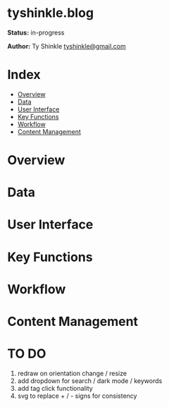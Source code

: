 # tyshinkle.blog

**Status:** in-progress  
  
**Author:** Ty Shinkle <tyshinkle@gmail.com>

# Index
- [Overview](#Overview)
- [Data](#Data)
- [User Interface](#User-Interface)
- [Key Functions](#Key-Functions)
- [Workflow](#Workflow)
- [Content Management](#Content-Management)

# Overview

# Data

# User Interface

# Key Functions

# Workflow

# Content Management

# TO DO

1. redraw on orientation change / resize  
2. add dropdown for search / dark mode / keywords  
3. add tag click functionality  
4. svg to replace + / - signs for consistency

